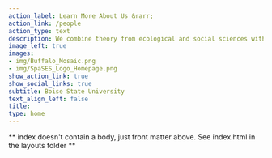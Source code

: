 ```yaml
---
action_label: Learn More About Us &rarr;
action_link: /people
action_type: text
description: We combine theory from ecological and social sciences with contemporary statistical and simulation analysis to understand how people, politics, and place affect the institutional design and effectiveness of conservation in the hopes of improving outcomes for people and the planet.
image_left: true
images:
- img/Buffalo_Mosaic.png
- img/SpaSES_Logo_Homepage.png
show_action_link: true
show_social_links: true
subtitle: Boise State University
text_align_left: false
title:
type: home
---
```


** index doesn't contain a body, just front matter above.
See index.html in the layouts folder **

